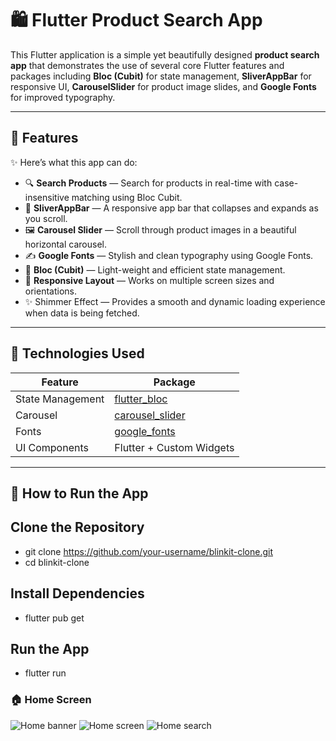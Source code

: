 # 🛍️ Flutter Product Search App

This Flutter application is a simple yet beautifully designed **product search app** that demonstrates the use of several core Flutter features and packages including **Bloc (Cubit)** for state management, **SliverAppBar** for responsive UI, **CarouselSlider** for product image slides, and **Google Fonts** for improved typography.

---

## 📱 Features

✨ Here’s what this app can do:

- 🔍 **Search Products** — Search for products in real-time with case-insensitive matching using Bloc Cubit.
- 🧭 **SliverAppBar** — A responsive app bar that collapses and expands as you scroll.
- 🖼️ **Carousel Slider** — Scroll through product images in a beautiful horizontal carousel.
- ✍️ **Google Fonts** — Stylish and clean typography using Google Fonts.
- 🧠 **Bloc (Cubit)** — Light-weight and efficient state management.
- 📱 **Responsive Layout** — Works on multiple screen sizes and orientations.
- ✨ Shimmer Effect — Provides a smooth and dynamic loading experience when data is being fetched.

---

## 🧰 Technologies Used

| Feature            | Package                                     |
|--------------------|---------------------------------------------|
| State Management   | [flutter_bloc](https://pub.dev/packages/flutter_bloc) |
| Carousel           | [carousel_slider](https://pub.dev/packages/carousel_slider) |
| Fonts              | [google_fonts](https://pub.dev/packages/google_fonts) |
| UI Components      | Flutter + Custom Widgets                    |

---

 ## 🚀 How to Run the App

  ## Clone the Repository
   - git clone https://github.com/your-username/blinkit-clone.git
   - cd blinkit-clone

  ## Install Dependencies
   - flutter pub get
  ## Run the App
   - flutter run

   ### 🏠 Home Screen
  ![Home banner](assets/images/home_screen_banner.jpg)
  ![Home screen](assets/images/home_screen.jpg)
  ![Home search](assets/images/search_screen.jpg)



  